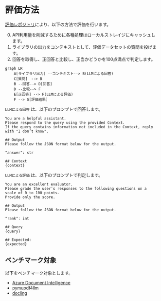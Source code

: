 # 評価方法

[評価レポジトリ](https://github.com/InsightEdgeJP/parse-docs-eval)により、以下の方法で評価を行います。

0. API利用量を削減するために各種処理はローカルストレイジにキャッシュします。
1. ライブラリの出力をコンテキストとして、評価データセットの質問を投げます。
2. 回答を取得し、正回答と比較し、正当かどうかを100点満点で判定します。

```mermaid
graph LR
    A[ライブラリ出力] --コンテキスト--> B(LLMによる回答)    
    C[質問]　--> B
    B --回答--> D[回答]
    D --比較--> F
    E[正回答] --> F(LLMによる評価)
    F --> G[評価結果]
```

`LLMによる回答` は、以下のプロンプトで回答します。

```text
You are a helpful assistant.
Please respond to the query using the provided Context.
If the query contains information not included in the Context, reply with "I don’t know".

## Output
Please follow the JSON format below for the output.

"answer": str

## Context
{context}
```

`LLMによる評価` は、以下のプロンプトで判定します。

```text
You are an excellent evaluator.
Please grade the user’s responses to the following questions on a scale of 0 to 100 points.
Provide only the score.

## Output
Please follow the JSON format below for the output.

"rank": int

## Query
{query}

## Expected:
{expected}
```

## ベンチマーク対象

以下をベンチマーク対象とします。

- [Azure Document Intelligence](https://learn.microsoft.com/ja-jp/azure/ai-services/document-intelligence/overview?view=doc-intel-4.0.0)
- [pymupdf4llm](https://github.com/pymupdf/RAG/tree/main)
- [docling](https://github.com/DS4SD/docling/tree/main)
